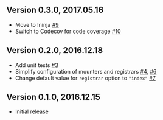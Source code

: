 ## Version 0.3.0, 2017.05.16

* Move to !ninja [#9](https://github.com/NotNinja/routerify/issues/9)
* Switch to Codecov for code coverage [#10](https://github.com/NotNinja/routerify/issues/10)

## Version 0.2.0, 2016.12.18

* Add unit tests [#3](https://github.com/NotNinja/routerify/issues/3)
* Simplify configuration of mounters and registrars [#4](https://github.com/NotNinja/routerify/issues/4), [#6](https://github.com/NotNinja/routerify/issues/6)
* Change default value for `registrar` option to `"index"` [#7](https://github.com/NotNinja/routerify/issues/7)

## Version 0.1.0, 2016.12.15

* Initial release
